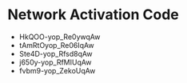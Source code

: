 # Network Activation Code
* HkQOO-yop_Re0ywqAw
* tAmRtOyop_Re06IqAw
* Ste4D-yop_Rfsd8qAw
* j650y-yop_RfMIUqAw
* fvbm9-yop_ZekoUqAw